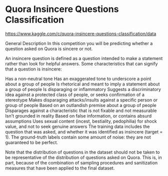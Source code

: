 # Quora Insincere Questions Classification

https://www.kaggle.com/c/quora-insincere-questions-classification/data

General Description
In this competition you will be predicting whether a question asked on Quora is sincere or not.

An insincere question is defined as a question intended to make a statement rather than look for helpful answers. Some characteristics that can signify that a question is insincere:

Has a non-neutral tone
Has an exaggerated tone to underscore a point about a group of people
Is rhetorical and meant to imply a statement about a group of people
Is disparaging or inflammatory
Suggests a discriminatory idea against a protected class of people, or seeks confirmation of a stereotype
Makes disparaging attacks/insults against a specific person or group of people
Based on an outlandish premise about a group of people
Disparages against a characteristic that is not fixable and not measurable
Isn't grounded in reality
Based on false information, or contains absurd assumptions
Uses sexual content (incest, bestiality, pedophilia) for shock value, and not to seek genuine answers
The training data includes the question that was asked, and whether it was identified as insincere (target = 1). The ground-truth labels contain some amount of noise: they are not guaranteed to be perfect.

Note that the distribution of questions in the dataset should not be taken to be representative of the distribution of questions asked on Quora. This is, in part, because of the combination of sampling procedures and sanitization measures that have been applied to the final dataset.